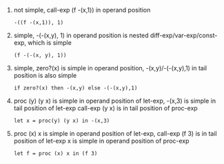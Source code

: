 1.  not simple, call-exp (f -(x,1)) in operand position

    ```
    -((f -(x,1)), 1)
    ```

2.  simple, -(-(x,y), 1) in operand position is nested diff-exp/var-exp/const-exp, which is simple

    ```
    (f -(-(x, y), 1))
    ```

3.  simple, zero?(x) is simple in operand position, -(x,y)/-(-(x,y),1) in tail position is also simple

    ```
    if zero?(x) then -(x,y) else -(-(x,y),1)
    ```

4.  proc (y) (y x) is simple in operand position of let-exp, -(x,3) is simple in tail position of let-exp call-exp (y x) is in tail position of proc-exp

    ```
    let x = proc(y) (y x) in -(x,3)
    ```

5.  proc (x) x is simple in operand position of let-exp, call-exp (f 3) is in tail position of let-exp
    x is simple in operand position of proc-exp

    ```
    let f = proc (x) x in (f 3)
    ```
